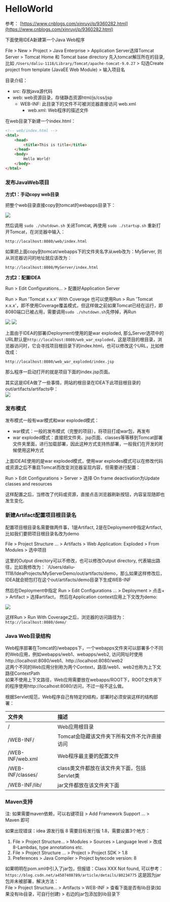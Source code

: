 # HelloWorld

参考： 
[https://www.cnblogs.com/xinruyi/p/9360282.html](https://www.cnblogs.com/xinruyi/p/9360282.html)

下面使用IDEA新建第一个Java Web程序

File > New > Project > Java Enterprise > Application Server选择Tomcat Server > Tomcat Home 和 Tomcat base directory 先入tomcat解压所在的目录, 比如 `/Users/daliu-1118/Library/Tomcat/apache-tomcat-9.0.27` > 勾选Create project from template (JavaEE Web Module) > 输入项目名

目录介绍：

- src: 存放java源代码
- web: web资源目录，存储静态资源html/js/css/jsp
  - WEB-INF: 此目录下的文件不可被浏览器直接访问 web.xml
    - web.xml: Web程序的描述文件

在web目录下新建一个index.html：

```html
<!-- web/index.html -->
<html>
    <head>
        <title>This is title</title>
    </head>
    <body>
        Hello World!
    </body>
</html>
```

### 发布JavaWeb项目

**方式1：手动copy web目录**

把整个web目录直接copy到tomcat的webapps目录下：

![](images/1.png)

然后调用 `sudo ./shutdown.sh` 关闭Tomcat, 再使用 `sudo ./startup.sh` 重新打开Tomcat，在浏览器中输入：

```
http://localhost:8080/web/index.html
```

如果把上面copy到tomcat/webapps下的文件夹名字从web改为：MyServer, 则从浏览器访问的地址就应该改为：
```
http://localhost:8080/MyServer/index.html
```

**方式2：配置IDEA**

Run > Edit Configurations... > 配置好Application Server

Run > Run 'Tomcat x.x.x' With Coverage 也可以使用Run > Run 'Tomcat x.x.x'，即不使用Coverage覆盖模式，但这样做之前如果Tomcat已经在运行，即8080端口已被占用，需要调用`sudo ./shutdown.sh`先停掉，再Run

![](images/2.png)
![](images/3.png)

上面由于IDEA的部署(Deployment)使用的是war exploded, 那么Server选项中的URL默认是`http://localhost:8080/web_war_exploded`，这是项目的根目录，浏览器访问时，它会寻找项目根目录下的index.html，也可以修改这个URL，比如修改成：

```
http://localhost:8080/web_war_exploded/index.jsp
```

那么程序一启动打开的就是项目下面的index.jsp页面。

其实这是IDEA做了一些事情，网站的根目录在IDEA下此项目根目录的 out/artifacts/artifacts中：  
![](images/6.png)


### 发布模式

发布模式一般有war模式和war exploded模式：

- war模式：一般的发布模式（完整的项目），将项目打成war包，再发布
- war exploded模式：直接把文件夹、jsp页面、classes等等移到Tomcat部署文件夹里面，进行加载部署，因此这种方式支持热部署，一般我们在开发的时候使用这种方式

上面IDEAE使用的是war exploded模式，使用war explodes模式可以在修改代码或资源之后不重启Tomcat而改变浏览器呈现内容，但需要进行配置：

Run > Edit Configurations > Server > 选择 On frame deactivation为Update classes and resources

这样配置之后，当修改了代码或资源，直接点击浏览器刷新按钮，内容呈现随即也发生变化.

### 新建Artifact配置项目根目录名

配置项目根目录名需要做两件事，1是Artifact, 2是在Deployment中指定Artifact, 比如我们要把项目根目录名改为demo

File > Project Structure ... > Artifacts > Web Application: Exploded > From Modules > 选中项目

这里的Output directory可以不修改，也可以修改Output directory, 代表输出路径，比如我修改为： `/Users/daliu-1118/IdeaProjects/MyServerDemo/out/artifacts/demo，那么如果这样修改后，IDEA就会把包打在这个out/artifacts/demo目录下生成WEB-INF

然后在Deployment中指定
Run > Edit Configurations ... > Deployment > 点击+ > Artifact > 选择artifact， 然后在Application context应用上下文改为demo:

![](images/12.png)

这样Run > Run With Coverage之后，浏览器的访问路径为：`http://localhost:8080/demo/`

### Java Web目录结构

Web程序部署在Tomcat的/webapps下，一个webapps文件夹可以部署多个不同的Web应用，例如webapps/web1、webapps/web2, 访问网址时使用http://localhost:8080/web1、http://localhost:8080/web2   
这两个不同的Web应用分别称为两个Context，路径/web1、web2也称为上下文路径ContextPath   
如果不使用上下文路径，Web应用需要放在webapps/ROOT下，ROOT文件夹下的程序使用http://localhost:8080/访问，不过一般不这么做。

根据Servlet规范，Web程序自己有特定的结构，部署时必须安装这样的结构部署：    

| 文件夹            | 描述                                         |
| :---------------- | :------------------------------------------- |
| /                 | Web应用根目录                                |
| /WEB-INF/         | Tomcat会隐藏该文件夹下所有文件不允许直接访问 |
| /WEB-INF/web.xml  | Web程序最主要的配置文件                      |
| /WEB-INF/classes/ | class类文件都放在该文件夹下面，包括Servlet类 |
| /WEB-INF/lib/     | jar文件都放在该文件夹下面                    |


### Maven支持
注: 如果需要maven依赖，可以右键项目 > Add Framework Support ... > Maven 即可

如果出现错误：idea 源发行版 8 需要目标发行版 1.8，需要设置3个地方：

1. File > Project Structure... > Modules > Sources > Language level > 改成 8-Lambdas, type annotations etc.
2. File > Project Structure ... > Project > Project SDK > 1.8
3. Preferences > Java Compiler > Project bytecode version: 8

如果明明在pom.xml中引入了jar包，但报错：Class XXX Not found, 可以参考：`https://blog.csdn.net/a4507408789/article/details/80234775`
这是因为jar包并未被部署，解决方法：   
File > Project Structure... > Artifacts > WEB-INF > 查看下面是否有lib目录(如果没有lib目录，可自行创建) > 右边的jar包添加到lib目录下 


